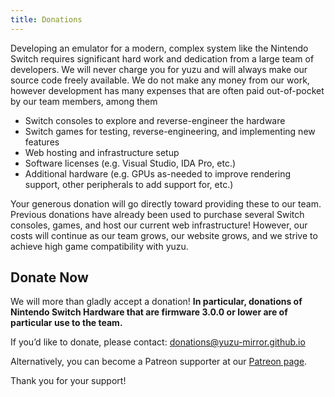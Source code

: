 ```yaml
---
title: Donations
---
```


Developing an emulator for a modern, complex system like the Nintendo Switch requires significant hard work and dedication from a large team of developers. We will never charge you for yuzu and will always make our source code freely available. We do not make any money from our work, however development has many expenses that are often paid out-of-pocket by our team members, among them

* Switch consoles to explore and reverse-engineer the hardware
* Switch games for testing, reverse-engineering, and implementing new features
* Web hosting and infrastructure setup
* Software licenses (e.g. Visual Studio, IDA Pro, etc.)
* Additional hardware (e.g. GPUs as-needed to improve rendering support, other peripherals to add support for, etc.)

Your generous donation will go directly toward providing these to our team. Previous donations have already been used to purchase several Switch consoles, games, and host our current web infrastructure! However, our costs will continue as our team grows, our website grows, and we strive to achieve high game compatibility with yuzu.

## Donate Now

We will more than gladly accept a donation! __In particular, donations of Nintendo Switch Hardware that are firmware 3.0.0 or lower are of particular use to the team.__

If you’d like to donate, please contact: [donations@yuzu-mirror.github.io](mailto:donations@yuzu-mirror.github.io)

Alternatively, you can become a Patreon supporter at our [Patreon page](https://www.patreon.com/yuzuteam).

Thank you for your support!
